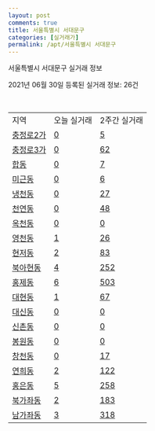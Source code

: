 ```yaml
---
layout: post
comments: true
title: 서울특별시 서대문구
categories: [실거래가]
permalink: /apt/서울특별시 서대문구
---
```


서울특별시 서대문구 실거래 정보

2021년 06월 30일 등록된 실거래 정보: 26건

<script type="text/javascript">
  google.charts.load('current', {'packages':['corechart']});
  google.charts.setOnLoadCallback(drawChart);

  function drawChart() {
    var data = google.visualization.arrayToDataTable([['거래일', '매매', '전월세', '전매'], ['21-02', 133, 320, 0], ['21-03', 119, 383, 0], ['21-04', 96, 269, 0], ['21-05', 178, 262, 0], ['21-06', 56, 168, 0]]);

    var options = {
      title: '최근 유형별 거래량 추이',
      legend: { position: 'bottom' }
    };

    var chart = new google.visualization.LineChart(document.getElementById('columnchart_material'));
    chart.draw(data, (options));
  }
</script>

<div id="columnchart_material" style="width: 95%; margin-left: -35px"></div>
<br>
<table class="sortable">
  <tr>
    <td>지역</td>
    <td>오늘 실거래</td>
    <td>2주간 실거래</td>
  </tr>

  
  <tr class="item">
    <td><a href="서울특별시 서대문구 충정로2가">충정로2가</a></td>
    <td><a href="서울특별시 서대문구 충정로2가">0</a></td>
    <td><a href="서울특별시 서대문구 충정로2가">5</a></td>
  </tr>
    

  <tr class="item">
    <td><a href="서울특별시 서대문구 충정로3가">충정로3가</a></td>
    <td><a href="서울특별시 서대문구 충정로3가">0</a></td>
    <td><a href="서울특별시 서대문구 충정로3가">62</a></td>
  </tr>
    

  <tr class="item">
    <td><a href="서울특별시 서대문구 합동">합동</a></td>
    <td><a href="서울특별시 서대문구 합동">0</a></td>
    <td><a href="서울특별시 서대문구 합동">7</a></td>
  </tr>
    

  <tr class="item">
    <td><a href="서울특별시 서대문구 미근동">미근동</a></td>
    <td><a href="서울특별시 서대문구 미근동">0</a></td>
    <td><a href="서울특별시 서대문구 미근동">6</a></td>
  </tr>
    

  <tr class="item">
    <td><a href="서울특별시 서대문구 냉천동">냉천동</a></td>
    <td><a href="서울특별시 서대문구 냉천동">0</a></td>
    <td><a href="서울특별시 서대문구 냉천동">27</a></td>
  </tr>
    

  <tr class="item">
    <td><a href="서울특별시 서대문구 천연동">천연동</a></td>
    <td><a href="서울특별시 서대문구 천연동">0</a></td>
    <td><a href="서울특별시 서대문구 천연동">48</a></td>
  </tr>
    

  <tr class="item">
    <td><a href="서울특별시 서대문구 옥천동">옥천동</a></td>
    <td><a href="서울특별시 서대문구 옥천동">0</a></td>
    <td><a href="서울특별시 서대문구 옥천동">0</a></td>
  </tr>
    

  <tr class="item">
    <td><a href="서울특별시 서대문구 영천동">영천동</a></td>
    <td><a href="서울특별시 서대문구 영천동">1</a></td>
    <td><a href="서울특별시 서대문구 영천동">26</a></td>
  </tr>
    

  <tr class="item">
    <td><a href="서울특별시 서대문구 현저동">현저동</a></td>
    <td><a href="서울특별시 서대문구 현저동">2</a></td>
    <td><a href="서울특별시 서대문구 현저동">83</a></td>
  </tr>
    

  <tr class="item">
    <td><a href="서울특별시 서대문구 북아현동">북아현동</a></td>
    <td><a href="서울특별시 서대문구 북아현동">4</a></td>
    <td><a href="서울특별시 서대문구 북아현동">252</a></td>
  </tr>
    

  <tr class="item">
    <td><a href="서울특별시 서대문구 홍제동">홍제동</a></td>
    <td><a href="서울특별시 서대문구 홍제동">6</a></td>
    <td><a href="서울특별시 서대문구 홍제동">503</a></td>
  </tr>
    

  <tr class="item">
    <td><a href="서울특별시 서대문구 대현동">대현동</a></td>
    <td><a href="서울특별시 서대문구 대현동">1</a></td>
    <td><a href="서울특별시 서대문구 대현동">67</a></td>
  </tr>
    

  <tr class="item">
    <td><a href="서울특별시 서대문구 대신동">대신동</a></td>
    <td><a href="서울특별시 서대문구 대신동">0</a></td>
    <td><a href="서울특별시 서대문구 대신동">0</a></td>
  </tr>
    

  <tr class="item">
    <td><a href="서울특별시 서대문구 신촌동">신촌동</a></td>
    <td><a href="서울특별시 서대문구 신촌동">0</a></td>
    <td><a href="서울특별시 서대문구 신촌동">0</a></td>
  </tr>
    

  <tr class="item">
    <td><a href="서울특별시 서대문구 봉원동">봉원동</a></td>
    <td><a href="서울특별시 서대문구 봉원동">0</a></td>
    <td><a href="서울특별시 서대문구 봉원동">0</a></td>
  </tr>
    

  <tr class="item">
    <td><a href="서울특별시 서대문구 창천동">창천동</a></td>
    <td><a href="서울특별시 서대문구 창천동">0</a></td>
    <td><a href="서울특별시 서대문구 창천동">17</a></td>
  </tr>
    

  <tr class="item">
    <td><a href="서울특별시 서대문구 연희동">연희동</a></td>
    <td><a href="서울특별시 서대문구 연희동">2</a></td>
    <td><a href="서울특별시 서대문구 연희동">122</a></td>
  </tr>
    

  <tr class="item">
    <td><a href="서울특별시 서대문구 홍은동">홍은동</a></td>
    <td><a href="서울특별시 서대문구 홍은동">5</a></td>
    <td><a href="서울특별시 서대문구 홍은동">258</a></td>
  </tr>
    

  <tr class="item">
    <td><a href="서울특별시 서대문구 북가좌동">북가좌동</a></td>
    <td><a href="서울특별시 서대문구 북가좌동">2</a></td>
    <td><a href="서울특별시 서대문구 북가좌동">183</a></td>
  </tr>
    

  <tr class="item">
    <td><a href="서울특별시 서대문구 남가좌동">남가좌동</a></td>
    <td><a href="서울특별시 서대문구 남가좌동">3</a></td>
    <td><a href="서울특별시 서대문구 남가좌동">318</a></td>
  </tr>
    


</table>


    